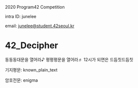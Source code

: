 2020 Program42 Competition

intra ID: junelee

email: junelee@student.42seoul.kr

# 42_Decipher
동동동대문을 열어라♪ 평평평문을 열어라♬ 12시가 되면은 드듬칫드듬칫

기지평문: known_plain_text

암호전문: enigma
